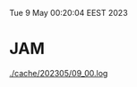 Tue  9 May 00:20:04 EEST 2023
# JAM
<a href='./cache/202305/09_00.log'>./cache/202305/09_00.log</a>
